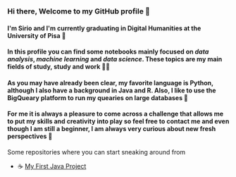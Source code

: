 ### Hi there, Welcome to my GitHub profile 👋
#### I'm Sirio and I'm currently graduating in Digital Humanities at the University of Pisa 🗼
#### In this profile you can find some notebooks mainly focused on *data analysis*, *machine learning* and *data science*. These topics are my main fields of study, study and work 👨‍🔬
#### As you may have already been clear, my favorite language is Python, although I also have a background in Java and R. Also, I like to use the BigQueary platform to run my quearies on large databases 🐍
#### For me it is always a pleasure to come across a challenge that allows me to put my skills and creativity into play so feel free to contact me and even though I am still a beginner, I am always very curious about new fresh perspectives 🔰

Some repositories where you can start sneaking around from


- ☕ [My First Java Project](https://github.com/damessina/JavaProjectInfoUma)

